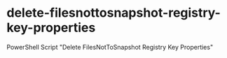 # delete-filesnottosnapshot-registry-key-properties
PowerShell Script "Delete FilesNotToSnapshot Registry Key Properties"
